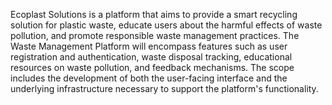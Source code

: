 Ecoplast Solutions is a platform that aims to provide a smart recycling solution for plastic waste, educate users about the harmful effects of waste pollution, and promote responsible waste management practices. The Waste Management Platform will encompass features such as user registration and authentication, waste disposal tracking, educational resources on waste pollution, and feedback mechanisms. The scope includes the development of both the user-facing interface and the underlying infrastructure necessary to support the platform's functionality.
